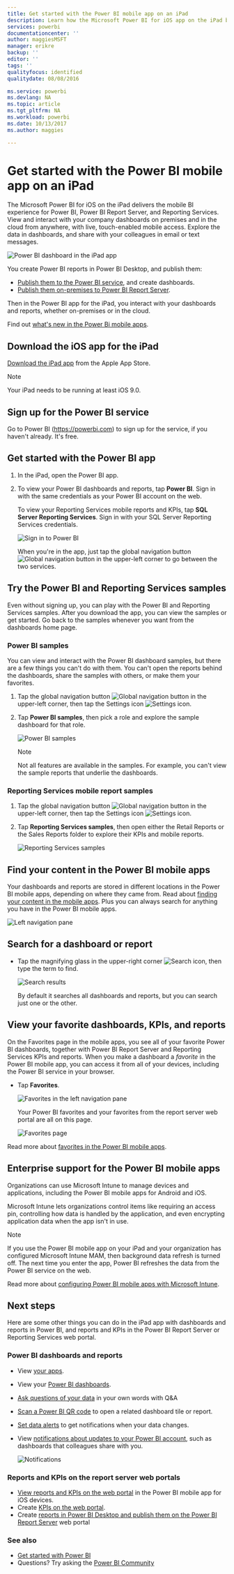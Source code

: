 ```yaml
---
title: Get started with the Power BI mobile app on an iPad
description: Learn how the Microsoft Power BI for iOS app on the iPad brings Power BI to your pocket, with mobile access to business information on premises and in the cloud.
services: powerbi
documentationcenter: ''
author: maggiesMSFT
manager: erikre
backup: ''
editor: ''
tags: ''
qualityfocus: identified
qualitydate: 08/08/2016

ms.service: powerbi
ms.devlang: NA
ms.topic: article
ms.tgt_pltfrm: NA
ms.workload: powerbi
ms.date: 10/13/2017
ms.author: maggies

---
```

# Get started with the Power BI mobile app on an iPad
The Microsoft Power BI for iOS on the iPad delivers the mobile BI experience for Power BI, Power BI Report Server, and Reporting Services. View and interact with your company dashboards on premises and in the cloud from anywhere, with live, touch-enabled mobile access. Explore the data in dashboards, and share with your colleagues in email or text messages. 

![Power BI dashboard in the iPad app](media/mobile-ipad-app-get-started/power-bi-ipad-dashboard-sales-and-marketing.png)

You create Power BI reports in Power BI Desktop, and publish them:

* [Publish them to the Power BI service](service-get-started.md), and create dashboards.
* [Publish them on-premises to Power BI Report Server](report-server/quickstart-create-powerbi-report.md).

Then in the Power BI app for the iPad, you interact with your dashboards and reports, whether on-premises or in the cloud.

Find out [what's new in the Power Bi mobile apps](mobile-whats-new-in-the-mobile-apps.md).

## Download the iOS app for the iPad
[Download the iPad app](http://go.microsoft.com/fwlink/?LinkId=522062) from the Apple App Store.

> [!NOTE]
> Your iPad needs to be running at least iOS 9.0. 
> 
> 

## Sign up for the Power BI service
Go to Power BI (https://powerbi.com) to sign up for the service, if you haven't already. It's free.

## Get started with the Power BI app
1. In the iPad, open the Power BI app.
2. To view your Power BI dashboards and reports, tap **Power BI**. Sign in with the same credentials as your Power BI account on the web. 
   
   To view your Reporting Services mobile reports and KPIs, tap **SQL Server Reporting Services**. Sign in with your SQL Server Reporting Services credentials.
   
   ![Sign in to Power BI](media/mobile-ipad-app-get-started/power-bi-connect-to-login.png)
   
   When you're in the app, just tap the global navigation button ![Global navigation button](media/mobile-ipad-app-get-started/power-bi-iphone-global-nav-button.png) in the upper-left corner to go between the two services. 

## Try the Power BI and Reporting Services samples
Even without signing up, you can play with the Power BI and Reporting Services samples. After you download the app, you can view the samples or get started. Go back to the samples whenever you want from the dashboards home page.

### Power BI samples
You can view and interact with the Power BI dashboard samples, but there are a few things you can't do with them. You can't open the reports behind the dashboards, share the samples with others, or make them your favorites.

1. Tap the global navigation button ![Global navigation button](media/mobile-ipad-app-get-started/power-bi-iphone-global-nav-button.png) in the upper-left corner, then tap the Settings icon ![Settings icon](media/mobile-ipad-app-get-started/power-bi-ios-settings-gear.png).
2. Tap **Power BI samples**, then pick a role and explore the sample dashboard for that role.  
   
   ![Power BI samples](media/mobile-ipad-app-get-started/pbi_ipad_samples2.png)
   
   > [!NOTE]
   > Not all features are available in the samples. For example, you can't view the sample reports that underlie the dashboards. 
   > 
   > 

### Reporting Services mobile report samples
1. Tap the global navigation button ![Global navigation button](media/mobile-ipad-app-get-started/power-bi-iphone-global-nav-button.png) in the upper-left corner, then tap the Settings icon ![Settings icon](media/mobile-ipad-app-get-started/power-bi-ios-settings-gear.png).
2. Tap **Reporting Services samples**, then open either the Retail Reports or the Sales Reports folder to explore their KPIs and mobile reports.
   
   ![Reporting Services samples](media/mobile-ipad-app-get-started/power-bi-reporting-services-samples.png)

## Find your content in the Power BI mobile apps
Your dashboards and reports are stored in different locations in the Power BI mobile apps, depending on where they came from. Read  about [finding your content in the mobile apps](mobile-apps-find-content-mobile-devices.md). Plus you can always search for anything you have in the Power BI mobile apps. 

![Left navigation pane](media/mobile-ipad-app-get-started/power-bi-iphone-left-nav.png)

## Search for a dashboard or report
* Tap the magnifying glass in the upper-right corner ![Search icon](media/mobile-ipad-app-get-started/power-bi-ipad-search-icon.png), then type the term to find.
  
    ![Search results](media/mobile-ipad-app-get-started/power-bi-ipad-search.png)
  
    By default it searches all dashboards and reports, but you can search just one or the other.

## View your favorite dashboards, KPIs, and reports
On the Favorites page in the mobile apps, you see all of your favorite Power BI dashboards, together with Power BI Report Server and Reporting Services KPIs and reports. When you make a dashboard a *favorite* in the Power BI mobile app, you can access it from all of your devices, including the Power BI service in your browser. 

* Tap **Favorites**.
  
   ![Favorites in the left navigation pane](media/mobile-ipad-app-get-started/power-bi-iphone-favorites-nav.png)
  
   Your Power BI favorites and your favorites from the report server web portal are all on this page.
  
   ![Favorites page](media/mobile-ipad-app-get-started/power-bi-ipad-favorites.png)

Read more about [favorites in the Power BI mobile apps](mobile-apps-favorites.md).

## Enterprise support for the Power BI mobile apps
Organizations can use Microsoft Intune to manage devices and applications, including the Power BI mobile apps for Android and iOS.

Microsoft Intune lets organizations control items like requiring an access pin, controlling how data is handled by the application, and even encrypting application data when the app isn't in use.

> [!NOTE]
> If you use the Power BI mobile app on your iPad and your organization has configured Microsoft Intune MAM, then background data refresh is turned off. The next time you enter the app, Power BI refreshes the data from the Power BI service on the web.
> 
> 

Read more about [configuring Power BI mobile apps with Microsoft Intune](service-admin-mobile-intune.md). 

## Next steps
Here are some other things you can do in the iPad app with dashboards and reports in Power BI, and reports and KPIs in the Power BI Report Server or Reporting Services web portal.

### Power BI dashboards and reports
* View [your apps](service-install-use-apps.md).
* View your [Power BI dashboards](mobile-apps-view-dashboard.md).
* [Ask questions of your data](mobile-apps-ios-qna.md) in your own words with Q&A
* [Scan a Power BI QR code](mobile-apps-qr-code.md)  to open a related dashboard tile or report.
* [Set data alerts](mobile-set-data-alerts-in-the-mobile-apps.md) to get notifications when your data changes.
* View [notifications about updates to your Power BI account](mobile-apps-notification-center.md), such as dashboards that colleagues share with you.
  
  ![Notifications](media/mobile-ipad-app-get-started/power-bi-ipad-notifications.png)

### Reports and KPIs on the report server web portals
* [View reports and KPIs on the web portal](mobile-app-ssrs-kpis-mobile-on-premises-reports.md) in the Power BI mobile app for iOS devices.
* Create [KPIs on the web portal](https://docs.microsoft.com/sql/reporting-services/working-with-kpis-in-reporting-services).
* Create [reports in Power BI Desktop and publish them on the Power BI Report Server](report-server/quickstart-create-powerbi-report.md) web portal

### See also
* [Get started with Power BI](service-get-started.md)  
* Questions? Try asking the [Power BI Community](http://community.powerbi.com/)

